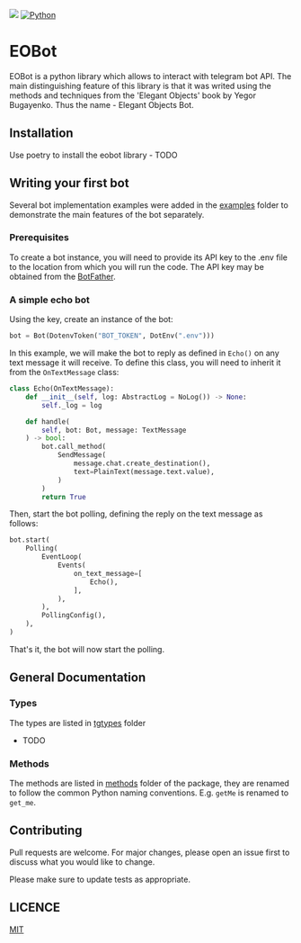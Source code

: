 [![](https://tokei.rs/b1/github/fedor-ivn/grader)](https://github.com/fedor-ivn/grader)
[![Python](https://img.shields.io/badge/-Python-3776AB?logo=python&logoColor=white)](https://www.python.org/)

# EOBot

EOBot is a python library which allows to interact with telegram bot API. The
main distinguishing feature of this library is that it was writed using the
methods and techniques from the 'Elegant Objects' book by Yegor Bugayenko. Thus
the name - Elegant Objects Bot.

## Installation

Use poetry to install the eobot library - TODO

## Writing your first bot

Several bot implementation examples were added in the
[examples](https://github.com/fedor-ivn/grader/tree/pytbot/eobot) folder to
demonstrate the main features of the bot separately.

### Prerequisites

To create a bot instance, you will need to provide its API key to the .env file
to the location from which you will run the code. The API key may be obtained
from the [BotFather](https://t.me/botfather).

### A simple echo bot

Using the key, create an instance of the bot:

```python
bot = Bot(DotenvToken("BOT_TOKEN", DotEnv(".env")))
```

In this example, we will make the bot to reply as defined in `Echo()` on any
text message it will receive. To define this class, you will need to inherit it
from the `OnTextMessage` class:

```python
class Echo(OnTextMessage):
    def __init__(self, log: AbstractLog = NoLog()) -> None:
        self._log = log

    def handle(
        self, bot: Bot, message: TextMessage
    ) -> bool:
        bot.call_method(
            SendMessage(
                message.chat.create_destination(),
                text=PlainText(message.text.value),
            )
        )
        return True
```
Then, start the bot polling, defining the reply on the text message as follows:

```python
bot.start(
    Polling(
        EventLoop(
            Events(
                on_text_message=[
                    Echo(),
                ],
            ),
        ),
        PollingConfig(),
    ),
)
```

That's it, the bot will now start the polling.

## General Documentation

### Types

The types are listed in
[tgtypes](https://github.com/fedor-ivn/grader/tree/pytbot/eobot/tgtypes) folder
- TODO

### Methods

The methods are listed in
[methods](https://github.com/fedor-ivn/grader/tree/pytbot/eobot/methods) folder
of the package, they are renamed to follow the common Python naming conventions.
E.g. `getMe` is renamed to `get_me`.


## Contributing

Pull requests are welcome. For major changes, please open an issue first to
discuss what you would like to change.

Please make sure to update tests as appropriate.

## LICENCE

[MIT](https://choosealicense.com/licenses/mit/)
<!-- todo: add counter https://shields.io/category/size -->
